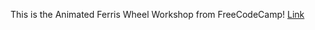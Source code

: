This is the Animated Ferris Wheel Workshop from FreeCodeCamp!
[Link](https://lykaiio.github.io/fcc-animatedferriswheel)
